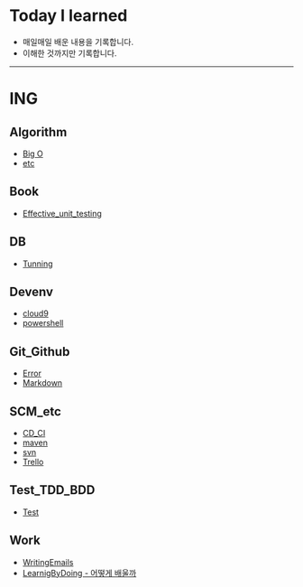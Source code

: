 # Today I learned
- 매일매일 배운 내용을 기록합니다. 
- 이해한 것까지만 기록합니다.

---------------
# ING

## Algorithm
- [Big O](Algorithm/BigO.md)
- [etc](Algorithm/etc.md)

## Book
- [Effective_unit_testing](Book/Effective_unit_testing.md)

## DB
- [Tunning](DB/Tunning.md)

## Devenv
- [cloud9](Devenv/cloud9.md)
- [powershell](Devenv/powershell.md)

## Git_Github
- [Error](Git_Github/Error.md)
- [Markdown](Git_Github/Markdown.md)

## SCM_etc
- [CD_CI](SCM_etc/CD_CI.md)
- [maven](SCM_etc/maven.md)
- [svn](SCM_etc/svn.md)
- [Trello](SCM_etc/Trello.md)

## Test_TDD_BDD
- [Test](Test_TDD_BDD/Test.md)

## Work
- [WritingEmails](Work/WritingEmails.md)
- [LearnigByDoing - 어떻게 배울까](Work/LearnigByDoing.md)